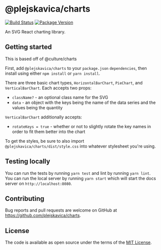 # @plejskavica/charts

[![Build Status](https://github.com/plejskavica/charts/workflows/Push/badge.svg)](https://github.com/plejskavica/charts/actions)
[![Package Version](https://img.shields.io/npm/v/@plejskavica/charts.svg)](https://www.npmjs.com/package/@plejskavica/charts)

An SVG React charting library.

## Getting started

This is based off of @culture/charts

First, add `@plejskavica/charts` to your `package.json` `dependencies`, then install using either `npm install` or `yarn install`.

There are three basic chart types, `HorizontalBarChart`, `PieChart`, and `VerticalBarChart`. Each accepts two props:

* `className?` - an optional class name for the SVG
* `data` - an object with the keys being the name of the data series and the values being the quantity

`VerticalBarChart` additionally accepts:

* `rotateKeys = true` - whether or not to slightly rotate the key names in order to fit them better into the chart

To get the styles, be sure to also import `@plejskavica/charts/dist/style.css` into whatever stylesheet you're using.

## Testing locally

You can run the tests by running `yarn test` and lint by running `yarn lint`. You can run the local server by running `yarn start` which will start the docs server on `http://localhost:8080`.

## Contributing

Bug reports and pull requests are welcome on GitHub at https://github.com/plejskavica/charts.

## License

The code is available as open source under the terms of the [MIT License](https://opensource.org/licenses/MIT).
